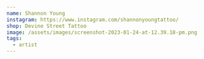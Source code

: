 ```yaml
---
name: Shannon Young
instagram: https://www.instagram.com/shannonyoungtattoo/
shop: Devine Street Tattoo
image: /assets/images/screenshot-2023-01-24-at-12.39.18-pm.png
tags:
  - artist
---
```

